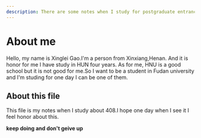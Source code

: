 ```yaml
---
description: There are some notes when I study for postgraduate entrance examination.
---
```


# About me
Hello, my name is Xinglei Gao.I'm a person from Xinxiang,Henan. And it is honor for me I have study in HUN four years. As for me, HNU is a good school but it is not good for me.So I want to be a student in Fudan university and I'm studing for one day I can be one of them.

## About this file
This file is my notes when I study about 408.I hope one day when I see it I feel honor about this.

**keep doing and don't geive up**
